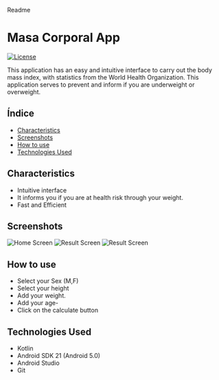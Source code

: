 Readme
# Masa Corporal App

[![License](https://img.shields.io/badge/Licencia-MIT-brightgreen.svg)](LICENSE)

This application has an easy and intuitive interface to carry out the body mass index, with statistics from the World Health Organization. This application serves to prevent and inform if you are underweight or overweight.

## Índice

- [Characteristics](#características)
- [Screenshots](#capturas-de-pantalla)
- [How to use](#cómo-usar)
- [Technologies Used](#tecnologías-utilizadas)

## Characteristics

- Intuitive interface
- It informs you if you are at health risk through your weight.
- Fast and Efficient

## Screenshots

![Home Screen](https://github.com/Patroncito/IMCApp_Android/raw/main/app/sampledata/screen2.png)
![Result Screen](https://github.com/Patroncito/IMCApp_Android/raw/main/app/sampledata/screen1.png)
![Result Screen](https://github.com/Patroncito/IMCApp_Android/raw/main/app/sampledata/screen3.png)

## How to use

- Select your Sex (M,F)
- Select your height
- Add your weight.
- Add your age-
- Click on the calculate button

## Technologies Used
- Kotlin
- Android SDK 21 (Android 5.0)
- Android Studio
- Git


